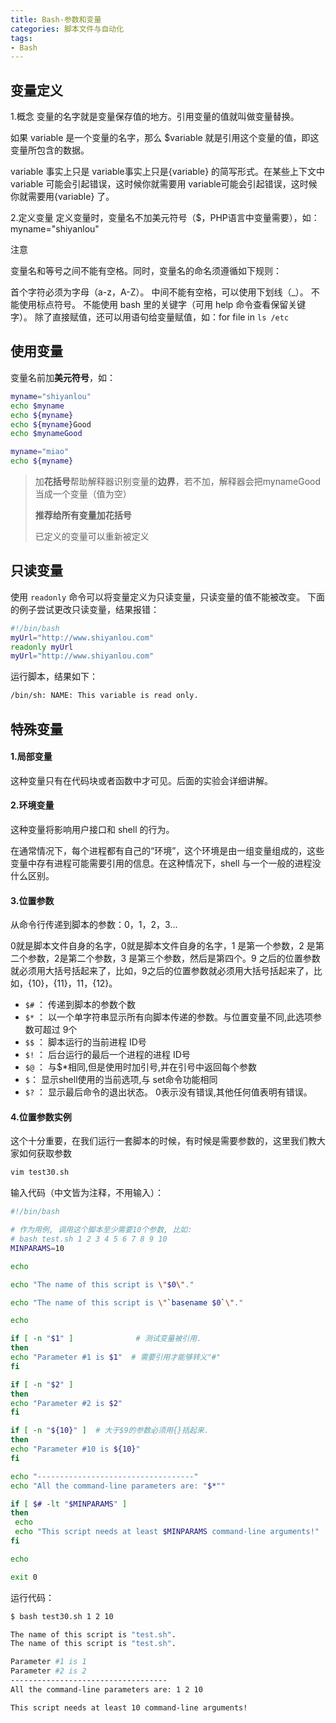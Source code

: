 ```yaml
---
title: Bash-参数和变量
categories: 脚本文件与自动化
tags:
- Bash
---
```


## 变量定义

1.概念
变量的名字就是变量保存值的地方。引用变量的值就叫做变量替换。

如果 variable 是一个变量的名字，那么 $variable 就是引用这个变量的值，即这变量所包含的数据。

variable 事实上只是 variable事实上只是{variable} 的简写形式。在某些上下文中 variable 可能会引起错误，这时候你就需要用 variable可能会引起错误，这时候你就需要用{variable} 了。

2.定义变量
定义变量时，变量名不加美元符号（$，PHP语言中变量需要），如： myname="shiyanlou"

注意

变量名和等号之间不能有空格。同时，变量名的命名须遵循如下规则：

首个字符必须为字母（a-z，A-Z）。
中间不能有空格，可以使用下划线（_）。
不能使用标点符号。
不能使用 bash 里的关键字（可用 help 命令查看保留关键字）。
除了直接赋值，还可以用语句给变量赋值，如：for file in `ls /etc`

## 使用变量

变量名前加**美元符号**，如：

```sh
myname="shiyanlou"
echo $myname
echo ${myname}
echo ${myname}Good
echo $mynameGood

myname="miao"
echo ${myname}
```

> 加**花括号**帮助解释器识别变量的**边界**，若不加，解释器会把mynameGood当成一个变量（值为空）
>
> **推荐给所有变量加花括号**
>
> 已定义的变量可以重新被定义

## 只读变量

使用 `readonly` 命令可以将变量定义为只读变量，只读变量的值不能被改变。 下面的例子尝试更改只读变量，结果报错：

```sh
#!/bin/bash
myUrl="http://www.shiyanlou.com"
readonly myUrl
myUrl="http://www.shiyanlou.com"
```

运行脚本，结果如下：

```sh
/bin/sh: NAME: This variable is read only.
```

## 特殊变量

#### 1.局部变量

这种变量只有在代码块或者函数中才可见。后面的实验会详细讲解。

#### 2.环境变量

这种变量将影响用户接口和 shell 的行为。

在通常情况下，每个进程都有自己的“环境”，这个环境是由一组变量组成的，这些变量中存有进程可能需要引用的信息。在这种情况下，shell 与一个一般的进程没什么区别。

#### 3.位置参数

从命令行传递到脚本的参数：0，1，2，3...

0就是脚本文件自身的名字，0就是脚本文件自身的名字，1 是第一个参数，2 是第二个参数，2是第二个参数，3 是第三个参数，然后是第四个。9 之后的位置参数就必须用大括号括起来了，比如，9之后的位置参数就必须用大括号括起来了，比如，{10}，{11}，11，{12}。

* `$#` ： 传递到脚本的参数个数
* `$*` ： 以一个单字符串显示所有向脚本传递的参数。与位置变量不同,此选项参数可超过 9个
* `$$` ： 脚本运行的当前进程 ID号
* `$!` ： 后台运行的最后一个进程的进程 ID号
* `$@` ： 与$*相同,但是使用时加引号,并在引号中返回每个参数
* `$`： 显示shell使用的当前选项,与 set命令功能相同
* `$?` ： 显示最后命令的退出状态。 0表示没有错误,其他任何值表明有错误。

#### 4.位置参数实例

这个十分重要，在我们运行一套脚本的时候，有时候是需要参数的，这里我们教大家如何获取参数

```sh
vim test30.sh
```

输入代码（中文皆为注释，不用输入）：

```sh
#!/bin/bash

# 作为用例, 调用这个脚本至少需要10个参数, 比如:
# bash test.sh 1 2 3 4 5 6 7 8 9 10
MINPARAMS=10

echo

echo "The name of this script is \"$0\"."

echo "The name of this script is \"`basename $0`\"."

echo

if [ -n "$1" ]              # 测试变量被引用.
then
echo "Parameter #1 is $1"  # 需要引用才能够转义"#"
fi

if [ -n "$2" ]
then
echo "Parameter #2 is $2"
fi

if [ -n "${10}" ]  # 大于$9的参数必须用{}括起来.
then
echo "Parameter #10 is ${10}"
fi

echo "-----------------------------------"
echo "All the command-line parameters are: "$*""

if [ $# -lt "$MINPARAMS" ]
then
 echo
 echo "This script needs at least $MINPARAMS command-line arguments!"
fi

echo

exit 0
```

运行代码：

```sh
$ bash test30.sh 1 2 10

The name of this script is "test.sh".
The name of this script is "test.sh".

Parameter #1 is 1
Parameter #2 is 2
-----------------------------------
All the command-line parameters are: 1 2 10

This script needs at least 10 command-line arguments!
```
